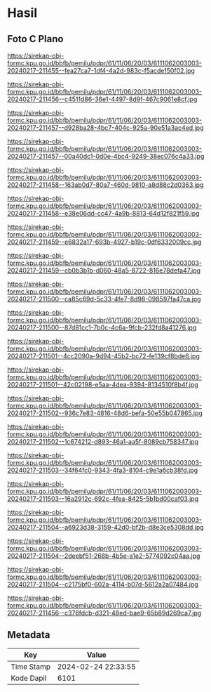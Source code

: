 # Hasil

## Foto C Plano

https://sirekap-obj-formc.kpu.go.id/bbfb/pemilu/pdpr/61/11/06/20/03/6111062003003-20240217-211455--fea27ca7-1df4-4a2d-983c-f5acde150f02.jpg

https://sirekap-obj-formc.kpu.go.id/bbfb/pemilu/pdpr/61/11/06/20/03/6111062003003-20240217-211456--c4511d86-36e1-4497-8d9f-467c9061e8cf.jpg

https://sirekap-obj-formc.kpu.go.id/bbfb/pemilu/pdpr/61/11/06/20/03/6111062003003-20240217-211457--d928ba28-4bc7-404c-925a-90e51a3ac4ed.jpg

https://sirekap-obj-formc.kpu.go.id/bbfb/pemilu/pdpr/61/11/06/20/03/6111062003003-20240217-211457--00a40dc1-0d0e-4bc4-9249-38ec076c4a33.jpg

https://sirekap-obj-formc.kpu.go.id/bbfb/pemilu/pdpr/61/11/06/20/03/6111062003003-20240217-211458--163ab0d7-80a7-460d-9810-a8d88c2d0363.jpg

https://sirekap-obj-formc.kpu.go.id/bbfb/pemilu/pdpr/61/11/06/20/03/6111062003003-20240217-211458--e38e06dd-cc47-4a9b-8813-64d12f821f59.jpg

https://sirekap-obj-formc.kpu.go.id/bbfb/pemilu/pdpr/61/11/06/20/03/6111062003003-20240217-211459--e6832a17-693b-4927-b19c-0df6332009cc.jpg

https://sirekap-obj-formc.kpu.go.id/bbfb/pemilu/pdpr/61/11/06/20/03/6111062003003-20240217-211459--cb0b3b1b-d060-48a5-8722-816e78defa47.jpg

https://sirekap-obj-formc.kpu.go.id/bbfb/pemilu/pdpr/61/11/06/20/03/6111062003003-20240217-211500--ca85c69d-5c33-4fe7-8d98-098597fa47ca.jpg

https://sirekap-obj-formc.kpu.go.id/bbfb/pemilu/pdpr/61/11/06/20/03/6111062003003-20240217-211500--87d81cc1-7b0c-4c6a-9fcb-232fd8a41276.jpg

https://sirekap-obj-formc.kpu.go.id/bbfb/pemilu/pdpr/61/11/06/20/03/6111062003003-20240217-211501--4cc2090a-9d94-45b2-bc72-fe139cf8bde6.jpg

https://sirekap-obj-formc.kpu.go.id/bbfb/pemilu/pdpr/61/11/06/20/03/6111062003003-20240217-211501--42c02198-e5aa-4dea-9394-8134510f8b4f.jpg

https://sirekap-obj-formc.kpu.go.id/bbfb/pemilu/pdpr/61/11/06/20/03/6111062003003-20240217-211502--936c7e83-4816-48d6-befa-50e55b047865.jpg

https://sirekap-obj-formc.kpu.go.id/bbfb/pemilu/pdpr/61/11/06/20/03/6111062003003-20240217-211502--1c674212-d893-46a1-aa5f-8089cb758347.jpg

https://sirekap-obj-formc.kpu.go.id/bbfb/pemilu/pdpr/61/11/06/20/03/6111062003003-20240217-211503--34f64fc0-9343-4fa3-8104-c9e1a6cb38fd.jpg

https://sirekap-obj-formc.kpu.go.id/bbfb/pemilu/pdpr/61/11/06/20/03/6111062003003-20240217-211503--16a2912c-692c-4fea-8425-5b1bd00caf03.jpg

https://sirekap-obj-formc.kpu.go.id/bbfb/pemilu/pdpr/61/11/06/20/03/6111062003003-20240217-211504--a6923d38-3159-42d0-bf2b-d8e3ce5308dd.jpg

https://sirekap-obj-formc.kpu.go.id/bbfb/pemilu/pdpr/61/11/06/20/03/6111062003003-20240217-211504--2deebf51-268b-4b5e-a1e2-5774092c04aa.jpg

https://sirekap-obj-formc.kpu.go.id/bbfb/pemilu/pdpr/61/11/06/20/03/6111062003003-20240217-211504--c2175bf0-602a-4114-b07d-5612a2a07484.jpg

https://sirekap-obj-formc.kpu.go.id/bbfb/pemilu/pdpr/61/11/06/20/03/6111062003003-20240217-211456--c376fdcb-d321-48ed-bae9-65b89d269ca7.jpg


## Metadata

| Key        | Value               |
| ---------- | ------------------- |
| Time Stamp | 2024-02-24 22:33:55 |
| Kode Dapil | 6101                |



